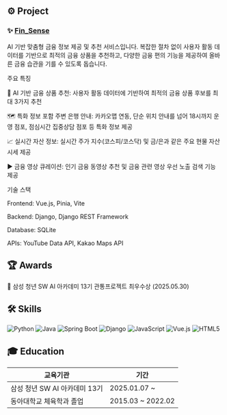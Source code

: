 ## ⚙️ Project

### ✨ [Fin_Sense](https://finsense.seokjae.yeonji.dev/)

AI 기반 맞춤형 금융 정보 제공 및 추천 서비스입니다. 복잡한 절차 없이 사용자 활동 데이터를 기반으로 최적의 금융 상품을 추천하고, 다양한 금융 편의 기능을 제공하여 올바른 금융 습관을 기를 수 있도록 돕습니다.

주요 특징

🤖 AI 기반 금융 상품 추천: 사용자 활동 데이터에 기반하여 최적의 금융 상품 후보를 최대 3가지 추천

🗺️ 특화 정보 포함 주변 은행 안내: 카카오맵 연동, 단순 위치 안내를 넘어 18시까지 운영 점포, 점심시간 집중상담 점포 등 특화 정보 제공

📈 실시간 자산 정보: 실시간 주가 지수(코스피/코스닥) 및 금/은과 같은 주요 현물 자산 시세 제공

▶️ 금융 영상 큐레이션: 인기 금융 동영상 추천 및 금융 관련 영상 우선 노출 검색 기능 제공

기술 스택

Frontend: Vue.js, Pinia, Vite

Backend: Django, Django REST Framework

Database: SQLite

APIs: YouTube Data API, Kakao Maps API


## 🏆 Awards
🥇 삼성 청년 SW AI 아카데미 13기 관통프로젝트 최우수상 (2025.05.30)


## 🛠 Skills

![Python](https://img.shields.io/badge/Python-3776AB?style=for-the-badge&logo=python&logoColor=white)
![Java](https://img.shields.io/badge/Java-007396?style=for-the-badge&logo=java&logoColor=white)
![Spring Boot](https://img.shields.io/badge/Spring--Boot-6DB33F?style=for-the-badge&logo=spring-boot&logoColor=white)
![Django](https://img.shields.io/badge/Django-092E20?style=for-the-badge&logo=django&logoColor=white)
![JavaScript](https://img.shields.io/badge/JavaScript-F7DF1E?style=for-the-badge&logo=javascript&logoColor=black)
![Vue.js](https://img.shields.io/badge/Vue.js-35495E?style=for-the-badge&logo=vue.js&logoColor=4FC08D)
![HTML5](https://img.shields.io/badge/HTML5-E34F26?style=for-the-badge&logo=html5&logoColor=white)

## 🎓 Education

| 교육기관 | 기간 |
|---|---|
| 삼성 청년 SW AI 아카데미 13기 | 2025.01.07 ~ |
| 동아대학교 체육학과 졸업 | 2015.03 ~ 2022.02 |
